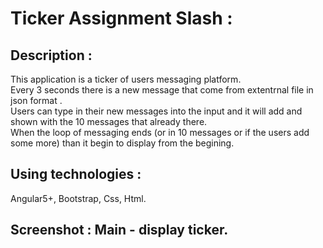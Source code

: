 # Ticker Assignment Slash :

## Description :

This application is a ticker of users messaging platform.<br />
Every 3 seconds there is a new message that come from extentrnal file in json format .<br />
Users can type in their new messages into the input and it will add and shown with the 10 messages that already there.<br />
When the loop of messaging ends (or in 10 messages or if the users add some more) than it begin to display from the begining.<br />

## Using technologies :

Angular5+, Bootstrap, Css, Html.<br />


## Screenshot : Main - display ticker.</br>


